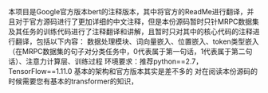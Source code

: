 本项目是Google官方版本bert的注释版本，其中将官方的ReadMe进行翻译，并且对于官方源码进行了更加详细的中文注释，但是本份源码暂时只针MRPC数据集及其任务的训练代码进行了注释翻译和讲解，且暂时只对其中的核心代码的注释进行翻译，包括以下内容：
数据处理模块、词向量嵌入、位置嵌入、token类型嵌入（在MRPC数据集的句子对分类任务中，0代表属于第一句话，1代表属于第二句话）、注意力计算层、训练过程
环境要求：推荐python==2.7，TensorFlow==1.11.0
基本的架构和官方版本其实是差不多的
对在阅读本份源码的时候需要您有基本的transformer的知识， 